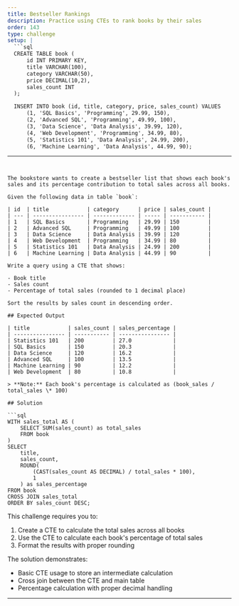 ```yaml
---
title: Bestseller Rankings
description: Practice using CTEs to rank books by their sales
order: 143
type: challenge
setup: |
  ```sql
  CREATE TABLE book (
      id INT PRIMARY KEY,
      title VARCHAR(100),
      category VARCHAR(50),
      price DECIMAL(10,2),
      sales_count INT
  );

  INSERT INTO book (id, title, category, price, sales_count) VALUES
      (1, 'SQL Basics', 'Programming', 29.99, 150),
      (2, 'Advanced SQL', 'Programming', 49.99, 100),
      (3, 'Data Science', 'Data Analysis', 39.99, 120),
      (4, 'Web Development', 'Programming', 34.99, 80),
      (5, 'Statistics 101', 'Data Analysis', 24.99, 200),
      (6, 'Machine Learning', 'Data Analysis', 44.99, 90);
  ```
---
```


The bookstore wants to create a bestseller list that shows each book's sales and its percentage contribution to total sales across all books.

Given the following data in table `book`:

| id  | title            | category      | price | sales_count |
| --- | ---------------- | ------------- | ----- | ----------- |
| 1   | SQL Basics       | Programming   | 29.99 | 150         |
| 2   | Advanced SQL     | Programming   | 49.99 | 100         |
| 3   | Data Science     | Data Analysis | 39.99 | 120         |
| 4   | Web Development  | Programming   | 34.99 | 80          |
| 5   | Statistics 101   | Data Analysis | 24.99 | 200         |
| 6   | Machine Learning | Data Analysis | 44.99 | 90          |

Write a query using a CTE that shows:

- Book title
- Sales count
- Percentage of total sales (rounded to 1 decimal place)

Sort the results by sales count in descending order.

## Expected Output

| title            | sales_count | sales_percentage |
| ---------------- | ----------- | ---------------- |
| Statistics 101   | 200         | 27.0             |
| SQL Basics       | 150         | 20.3             |
| Data Science     | 120         | 16.2             |
| Advanced SQL     | 100         | 13.5             |
| Machine Learning | 90          | 12.2             |
| Web Development  | 80          | 10.8             |

> **Note:** Each book's percentage is calculated as (book_sales / total_sales \* 100)

## Solution

```sql
WITH sales_total AS (
    SELECT SUM(sales_count) as total_sales
    FROM book
)
SELECT
    title,
    sales_count,
    ROUND(
        (CAST(sales_count AS DECIMAL) / total_sales * 100),
        1
    ) as sales_percentage
FROM book
CROSS JOIN sales_total
ORDER BY sales_count DESC;
```

This challenge requires you to:

1. Create a CTE to calculate the total sales across all books
2. Use the CTE to calculate each book's percentage of total sales
3. Format the results with proper rounding

The solution demonstrates:

- Basic CTE usage to store an intermediate calculation
- Cross join between the CTE and main table
- Percentage calculation with proper decimal handling

---
